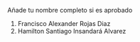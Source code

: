 Añade tu nombre completo si es aprobado

1. Francisco Alexander Rojas Diaz
2. Hamilton Santiago Insandará Alvarez
